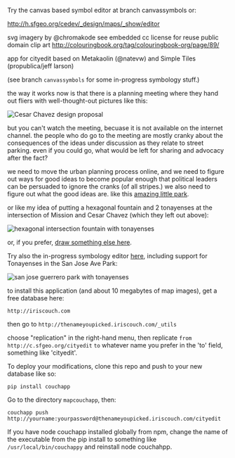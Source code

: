 

Try the canvas based symbol editor at branch canvassymbols or:

http://h.sfgeo.org/cedev/_design/maps/_show/editor

svg imagery by @chromakode see embedded cc license for reuse
public domain clip art http://colouringbook.org/tag/colouringbook-org/page/89/


app for cityedit based on Metakaolin (@natevw) and Simple Tiles (propublica/jeff larson)

(see branch `canvassymbols` for some in-progress symbology stuff.)

the way it works now is that there is a planning meeting where they hand out fliers with
well-thought-out pictures like this:

![Cesar Chavez design proposal](http://sf.streetsblog.org/wp-content/uploads/2010/11/Picture-10.jpg)

but you can't watch the meeting, becuase it is not available on the internet channel. the 
people who do go to the meeting are mostly cranky about the consequences of the ideas under 
discussion as they relate to street parking. even if you could go, what would be left for 
sharing and advocacy after the fact?

we need to move the urban planning process online, and we need to figure out ways for
good ideas to become popular enough that political leaders can be persuaded to ignore the
cranks (of all stripes.) we also need to figure out what the good ideas are. like this
[amazing little park](http://missionlocal.org/2010/04/guerrero-park-blossoms-in-a-sea-of-concrete/).

or like my idea of putting a hexagonal fountain and 2 tonayenses at the intersection of Mission and Cesar Chavez (which they left out above):

![hexagonal intersection fountain with tonayenses](http://h.sfgeo.org/a300mphach/withmorestuff/hexagonalfountain-w-tonayenses.png)

or, if you prefer, [draw something else here](http://cityedit.sfgeo.org/cityedit/_design/maps/_show/editor#20.00/37.74817/-122.41807). 

Try also the in-progress symbology editor [here](http://cityedit.sfgeo.org/cedev/_design/maps/_show/editor#20.00/37.74817/-122.41807), including support for Tonayenses in the San Jose Ave Park:

![san jose guerrero park with tonayenses](http://h.sfgeo.org/a300mphach/withmorestuff/cityedit-withstuff.png)

to install this application (and about 10 megabytes of map images), get a free database here:

`http://iriscouch.com`

then go to `http://thenameyoupicked.iriscouch.com/_utils`

choose "replication" in the right-hand menu, then replicate `from` `http://c.sfgeo.org/cityedit` `to`
whatever name you prefer in the 'to' field, something like 'cityedit'.

To deploy your modifications, clone this repo and push to your new database like so:

`pip install couchapp`

Go to the directory `mapcouchapp`, then:

`couchapp push http://yourname:yourpassword@thenameyoupicked.iriscouch.com/cityedit`

If you have node couchapp installed globally from npm, change the name of the executable
from the pip install to something like `/usr/local/bin/couchappy` and reinstall node couchahpp.
